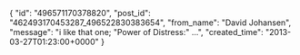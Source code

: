  {
   "id": "496571170378820",
   "post_id": "462493170453287_496522830383654",
   "from_name": "David Johansen",
   "message": "i like that one; \"Power of Distress:\" ...",
   "created_time": "2013-03-27T01:23:00+0000"
 }
